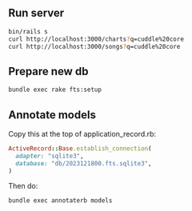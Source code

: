 ## Run server

```sh
bin/rails s
curl http://localhost:3000/charts?q=cuddle%20core
curl http://localhost:3000/songs?q=cuddle%20core
```

## Prepare new db

```sh
bundle exec rake fts:setup
```

## Annotate models

Copy this at the top of application_record.rb:

```rb
ActiveRecord::Base.establish_connection(
  adapter: "sqlite3",
  database: "db/2023121800.fts.sqlite3",
)
```

Then do:

```sh
bundle exec annotaterb models
```
